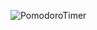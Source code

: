 ![PomodoroTimer](https://socialify.git.ci/obrenoalvim/PomodoroTimer/image?language=1&name=1&owner=1&pattern=Circuit%20Board&theme=Light)